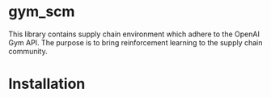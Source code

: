 # gym_scm
This library contains supply chain environment which adhere to the OpenAI Gym API. The purpose is to bring reinforcement learning to the supply chain community.

# Installation
